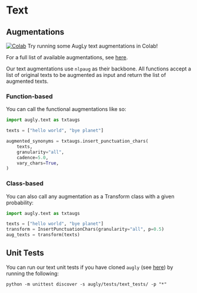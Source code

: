 # Text

## Augmentations

[![Colab](https://colab.research.google.com/assets/colab-badge.svg)](https://colab.research.google.com/github/facebookresearch/AugLy/blob/main/examples/AugLy_text.ipynb)
Try running some AugLy text augmentations in Colab!

For a full list of available augmentations, see [here](__init__.py).

Our text augmentations use `nlpaug` as their backbone. All functions accept a list of original texts to be augmented as input and return the list of augmented texts.

### Function-based

You can call the functional augmentations like so:
```python
import augly.text as txtaugs

texts = ["hello world", "bye planet"]

augmented_synonyms = txtaugs.insert_punctuation_chars(
    texts,
    granularity="all",
    cadence=5.0,
    vary_chars=True,
)
```

### Class-based

You can also call any augmentation as a Transform class with a given probability:
```python
import augly.text as txtaugs

texts = ["hello world", "bye planet"]
transform = InsertPunctuationChars(granularity="all", p=0.5)
aug_texts = transform(texts)
```

## Unit Tests

You can run our text unit tests if you have cloned `augly` (see [here](../../README.md)) by running the following:
```
python -m unittest discover -s augly/tests/text_tests/ -p "*"
```
